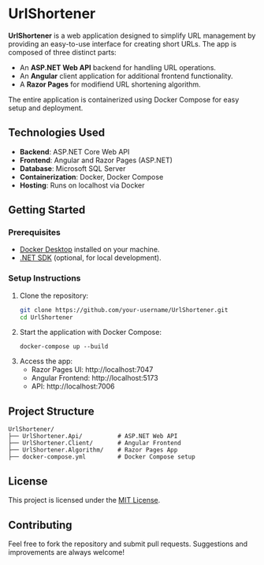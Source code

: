 # UrlShortener

**UrlShortener** is a web application designed to simplify URL management by providing an easy-to-use interface for creating short URLs. The app is composed of three distinct parts:
- An **ASP.NET Web API** backend for handling URL operations.
- An **Angular** client application for additional frontend functionality.
- A **Razor Pages** for modifiend URL shortening algorithm.

The entire application is containerized using Docker Compose for easy setup and deployment.

## Technologies Used
- **Backend**: ASP.NET Core Web API
- **Frontend**: Angular and Razor Pages (ASP.NET)
- **Database**: Microsoft SQL Server
- **Containerization**: Docker, Docker Compose
- **Hosting**: Runs on localhost via Docker

## Getting Started

### Prerequisites
- [Docker Desktop](https://www.docker.com/products/docker-desktop) installed on your machine.
- [.NET SDK](https://dotnet.microsoft.com/) (optional, for local development).

### Setup Instructions
1. Clone the repository:
   ```bash
   git clone https://github.com/your-username/UrlShortener.git
   cd UrlShortener
2. Start the application with Docker Compose:
   ```
   docker-compose up --build
   ```
3. Access the app:
    * Razor Pages UI: http://localhost:7047
    * Angular Frontend: http://localhost:5173
    * API: http://localhost:7006
## Project Structure
  ```
  UrlShortener/
  ├── UrlShortener.Api/          # ASP.NET Web API
  ├── UrlShortener.Client/       # Angular Frontend
  ├── UrlShortener.Algorithm/    # Razor Pages App
  ├── docker-compose.yml         # Docker Compose setup
  ```
## License
This project is licensed under the [MIT License](https://github.com/Artemiyqq/url-shortener/blob/master/LICENSE).
## Contributing
Feel free to fork the repository and submit pull requests. Suggestions and improvements are always welcome!
